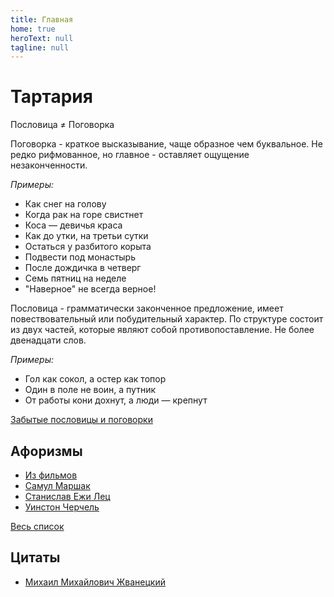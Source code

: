```yaml
---
title: Главная
home: true
heroText: null
tagline: null
---
```


# Тартария

Пословица ≠ Поговорка

Поговорка - краткое высказывание, чаще образное чем буквальное.
Не редко рифмованное, но главное - оставляет ощущение незаконченности.

_Примеры:_
- Как снег на голову
- Когда рак на горе свистнет
- Коса — девичья краса
- Как до утки, на третьи сутки
- Остаться у разбитого корыта
- Подвести под монастырь
- После дождичка в четверг
- Семь пятниц на неделе
- "Наверное" не всегда верное!


Пословица - грамматически законченное предложение, имеет повествовательный или
побудительный характер. По структуре состоит из двух частей, которые являют
собой противопоставление. Не более двенадцати слов.

_Примеры:_
- Гол как сокол, а остер как топор
- Один в поле не воин, а путник
- От работы кони дохнут, а люди — крепнут

[Забытые пословицы и поговорки](/wisdom/README.md)

## Афоризмы
- [Из фильмов](/aphorisms/#из-фильмов)
- [Самул Маршак](/aphorisms/#самул-маршак)
- [Станислав Ежи Лец](/aphorisms/#станислав-ежи-лец)
- [Уинстон Черчель](/aphorisms/#уинстон-черчель)

[Весь список](/aphorisms/README.md)

## Цитаты

- [Михаил Михайлович Жванецкий](/quotes/mikhail_mikhaylovich_zhvanetsky.md)
